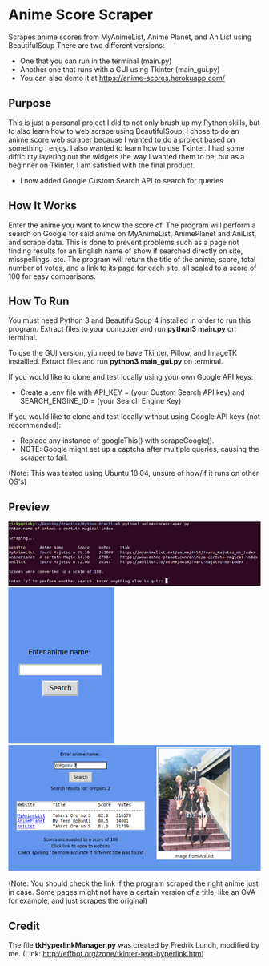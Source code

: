 # Anime Score Scraper
Scrapes anime scores from MyAnimeList, Anime Planet, and AniList using BeautifulSoup
There are two different versions:
- One that you can run in the terminal (main.py)
- Another one that runs with a GUI using Tkinter (main_gui.py)
- You can also demo it at https://anime-scores.herokuapp.com/

## Purpose
This is just a personal project I did to not only brush up my Python skills, but to also learn how to web scrape using BeautifulSoup. I chose to do an anime score web scraper because I wanted to do a project based on something I enjoy.
I also wanted to learn how to use Tkinter. I had some difficulty layering out the widgets the way I wanted them to be, but as a beginner on Tkinter, I am satisfied with the final product.
- I now added Google Custom Search API to search for queries

## How It Works
Enter the anime you want to know the score of. The program will perform a search on Google for said anime on MyAnimeList, AnimePlanet and AniList, and scrape data. This is done to prevent problems such as a page not finding results for an English name of show if searched directly on site, misspellings, etc. The program will return the title of the anime, score, total number of votes, and a link to its page for each site, all scaled to a score of 100 for easy comparisons.

## How To Run
You must need Python 3 and BeautifulSoup 4 installed in order to run this program.
Extract files to your computer and run **python3 main.py** on terminal.

To use the GUI version, yiu need to have Tkinter, Pillow, and ImageTK installled. Extract files and run **python3 main_gui.py** on terminal.

If you would like to clone and test locally using your own Google API keys:
- Create a .env file with API_KEY = (your Custom Search API key) and SEARCH_ENGINE_ID = (your Search Engine Key)

If you would like to clone and test locally without using Google API keys (not recommended):
- Replace any instance of googleThis() with scrapeGoogle().
- NOTE: Google might set up a captcha after multiple queries, causing the scraper to fail.

(Note: This was tested using Ubuntu 18.04, unsure of how/if it runs on other OS's)

## Preview
![Example](https://github.com/rickyricky787/AnimeScoreScraper/blob/master/example1.png)
![Example](https://github.com/rickyricky787/AnimeScoreScraper/blob/master/example2.png)
![Example](https://github.com/rickyricky787/AnimeScoreScraper/blob/master/example3.png)

(Note: You should check the link if the program scraped the right anime just in case. Some pages might not have a certain version of a title, like an OVA for example, and just scrapes the original)

## Credit
The file **tkHyperlinkManager.py** was created by Fredrik Lundh, modified by me.
(Link: http://effbot.org/zone/tkinter-text-hyperlink.htm)
